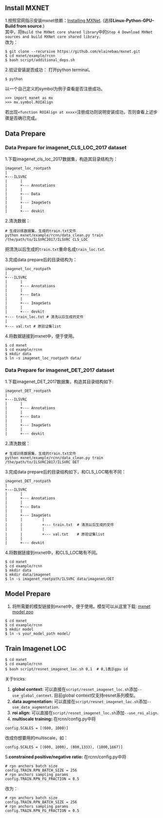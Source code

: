 ## Install MXNET
1.按照官网指示安装mxnet依赖：[Installing MXNet](http://mxnet.io/get_started/install.html). (选择**Linux-Python-GPU-Build from source**.)  
其中，将`Build the MXNet core shared library`中的`Step 4 Download MXNet sources and build MXNet core shared library.`   
改为： 
       
```
$ git clone --recursive https://github.com/elainebao/mxnet.git     
$ cd mxnet/example/rcnn     
$ bash script/additional_deps.sh      
``` 

2.验证安装是否成功：
打开python terminal。  

``` 
$ python
```  
以一个自己定义的symbol为例子查看是否注册成功。  

```
>>> import mxnet as mx
>>> mx.symbol.ROIAlign
```

若出现`<function ROIAlign at xxxx>`注册成功则说明安装成功，否则查看上述步骤是否确已完成。 

## Data Prepare
### Data Prepare for imagenet\_CLS\_LOC_2017 dataset 
1.下载imagenet\_cls\_loc_2017数据集，构造其目录结构为：

```
imagenet_loc_rootpath
|
+---ILSVRC
|      |
|      +--- Annotations
|      |
|      +--- Data
|      |
|      +--- ImageSets
|      |
|      +--- devkit
```

2.清洗数据：   

```
# 生成训练数据集，生成的train.txt文件
python mxnet/example/rcnn/data_clean.py train /the/path/to/ILSVRC2017/ILSVRC CLS_LOC
```
把清洗以后生成的`train.txt`重命名成`train_loc.txt`.  

3.完成data prepare后的目录结构为：  

```
imagenet_loc_rootpath
|
+---ILSVRC
|      |
|      +--- Annotations
|      |
|      +--- Data
|      |
|      +--- ImageSets
|      |
|      +--- devkit
+--- train_loc.txt # 清洗以后生成的文件
|
+--- val.txt # 原验证集list
```

4.将数据链接到mxnet中，便于使用。 

```
$ cd mxnet
$ cd example/rcnn
$ mkdir data
$ ln -s imagenet_loc_rootpath data/
```

### Data Prepare for imagenet\_DET_2017 dataset 
1.下载imagenet\_DET_2017数据集，构造其目录结构如下:

```
imagenet_DET_rootpath
|
+---ILSVRC
|      |
|      +--- Annotations
|      |
|      +--- Data
|      |
|      +--- ImageSets
|      |
|      +--- devkit
```

2.清洗数据：   

```
# 生成训练数据集，生成的train.txt文件
python mxnet/example/rcnn/data_clean.py train /the/path/to/ILSVRC2017/ILSVRC DET
```
 

3.完成data prepare后的目录结构如下，和CLS_LOC略有不同：  

```
imagenet_DET_rootpath
|
+---ILSVRC
|      |
|      +--- Annotations
|      |
|      +--- Data
|      |
|      +--- ImageSets
|      |		 |	
|      |		 +--- train.txt  # 清洗以后生成的文件
|      |		 |	
|      |		 +--- val.txt    # 原验证集list
|      |
|      +--- devkit
```

4.将数据链接到mxnet中，和CLS_LOC略有不同。 

```
$ cd mxnet
$ cd example/rcnn
$ mkdir data
$ mkdir data/imagenet
$ ln -s imagenet_rootpath/ILSVRC data/imagenet/DET
```

## Model Prepare
1. 将所需要的模型链接到mxnet中，便于使用。模型可以从这里下载: [mxnet model zoo](http://mxnet.io/model_zoo/)

```
$ cd mxnet
$ cd example/rcnn
$ mkdir model
$ ln -s your_model_path model/
```

## Train Imagenet LOC
```
$ cd mxnet
$ cd example/rcnn
$ bash script/resnet_imagenet_loc.sh 0,1  # 0,1表示gpu id
```
关于tricks:  
1. **global context:** 可以直接在`script/resnet_imagenet_loc.sh`添加`--use_global_context`. 目前global context仅支持resnet系列模型。   
2. **data augmentation:** 可以直接在`script/resnet_imagenet_loc.sh`添加`--use_data_augmentation`.  
3. **roi align:** 可以直接在`script/resnet_imagenet_loc.sh`添加`--use_roi_align`.  
4. **multiscale training:** 在rcnn/config.py中将  

```
config.SCALES = [(600, 1000)]
```
改成你想要用的multiscale，如：   

```
config.SCALES = [(600, 1000), (800,1333), (1000,1667)]
```

5.**constrained positive/negative ratio:** 在rcnn/config.py中将    

```
# rpn anchors batch size
config.TRAIN.RPN_BATCH_SIZE = 256
# rpn anchors sampling params
config.TRAIN.RPN_FG_FRACTION = 0.5
```
改为：

```
# rpn anchors batch size
config.TRAIN.RPN_BATCH_SIZE = 256
# rpn anchors sampling params
config.TRAIN.RPN_FG_FRACTION = 0.5
```